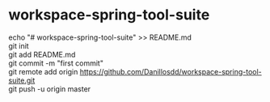 # workspace-spring-tool-suite

echo "# workspace-spring-tool-suite" >> README.md<br>
git init<br>
git add README.md<br>
git commit -m "first commit"<br>
git remote add origin https://github.com/Danillosdd/workspace-spring-tool-suite.git<br>
git push -u origin master<br>


